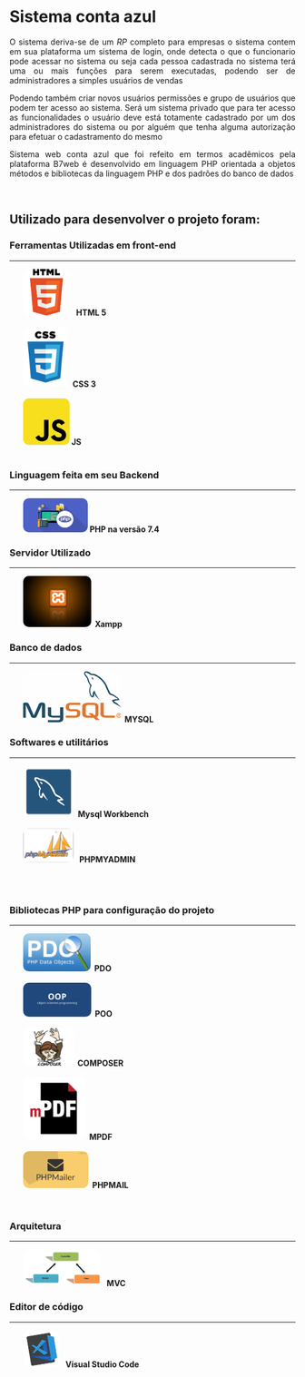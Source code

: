 <!DOCTYPE html>
<html lang="pt-br">

<head>
    <meta charset="UTF-8">
    <meta name="viewport" content="width=device-width, initial-scale=1.0">

</head>

<body style="text-align:justify">
    <div>
        <h1> Sistema conta azul</h1>
        <p>O sistema deriva-se de um <i>RP</i> completo para empresas o sistema contem em sua plataforma um sistema de
            login, onde detecta o que o funcionario pode acessar no sistema
            ou seja cada pessoa cadastrada no sistema terá uma ou mais funções para serem executadas, podendo ser de
            administradores a simples usuários de vendas
        </p>
        <p>Podendo também criar novos usuários permissões e grupo de usuários que podem ter acesso ao sistema.
            Será um sistema privado que para ter acesso as funcionalidades o usuário deve está totamente cadastrado por
            um dos administradores do sistema ou por alguém que tenha alguma autorização para efetuar o cadastramento do
            mesmo
        </p>
        <p>Sistema web conta azul que foi refeito em termos acadêmicos pela plataforma B7web é desenvolvido em linguagem
            PHP orientada a objetos
            métodos e bibliotecas da linguagem PHP e dos padrões do banco de dados
        </p>
    </div>
    <br>
    <h2>Utilizado para desenvolver o projeto foram: </h2>
    <div>
        <h3>Ferramentas Utilizadas em front-end</h3>
        <hr />
        <ul>
            <img src="imgReadme/html.png" width="" height="82" style="border-radius: 10px;"> &nbsp; <strong
                style='text-align:justify;'>HTML 5 </strong><br />
            <br />
            <img src="imgReadme/css.png" width="" height="106" style="border-radius: 10px;">&nbsp; <strong
                style='text-align:justify;'>CSS 3<br />
                <br />
                <img src="imgReadme/js.png" width="" height="82" style="border-radius: 10px;">&nbsp;<strong
                    style='text-align:justify;'>JS </strong><br />
                <br />
        </ul>
    </div>
    <div>
        <h3>Linguagem feita em seu Backend </h3>
        <hr />
        <ul>
            <img src="imgReadme/PHP.jpg" width="" height="60"
                style="border-radius: 10px; text-align:justify;">&nbsp;<strong style='text-align:justify;'>PHP na versão
                7.4 </strong><br />
        </ul>
    </div>
    <div>
        <h3>Servidor Utilizado </h3>
        <hr />
        <ul>
            <img src="imgReadme/xampp.jpg" width="" height="90" style="border-radius: 10px; "> &nbsp;<strong
                style='text-align:justify'>Xampp</strong><br />
        </ul>
    </div>
    <div>
        <h3>Banco de dados </h3>
        <hr />
        <ul>
            <img src="imgReadme/mysql.png" width="" height="90" style="border-radius: 10px;"> &nbsp;<strong
                style='text-align:justify;'>MYSQL</strong><br />
        </ul>
    </div>
    <div>
        <h3>Softwares e utilitários </h3>
        <hr />
        <ul>
            <img src="imgReadme/mysql-workbench-icon.png" width="" height="90" style="border-radius: 10px;">
            &nbsp;<strong style='text-align:justify;'>Mysql Workbench </strong><br />
            <br />
            <img src="imgReadme/phpmyadmin-logo.png" width="" height="60" style="border-radius: 10px;"> &nbsp;<strong
                style='text-align:justify;'> PHPMYADMIN </strong><br />
            <br />
        </ul>
        <br>
    </div>
    <div>
        <h3>Bibliotecas PHP para configuração do projeto </h3>
        <hr />
        <ul>
            <img src="imgReadme/pdo.png" width="" height="67" style="border-radius: 10px;"> &nbsp;<strong
                style='text-align:justify;'>PDO</strong><br />
            <br />
            <img src="imgReadme/POO.png" width="" height="60" style="border-radius: 10px;"> &nbsp;<strong
                style='text-align:justify;'>POO</strong><br />
            <br />
            <img src="imgReadme/composer.png" width="" height="67" style="border-radius: 10px;"> &nbsp;<strong
                style='text-align:justify;'>COMPOSER</strong><br />
            <br />
            <img src="imgReadme/mpdf.png" width="" height="110" style="border-radius: 10px;"> &nbsp;<strong
                style='text-align:justify;'>MPDF</strong><br />
            <br />
            <img src="imgReadme/php-mailer.png" width="" height="65" style="border-radius: 10px;"> &nbsp;<strong
                style='text-align:justify;'>PHPMAIL</strong><br />
        </ul>
        <br>
    </div>
    <div>
        <h3>Arquitetura </h3>
        <hr />
        <ul>
            <img src="imgReadme/mvc.png" width="" height="65" style="border-radius: 10px;"> &nbsp;<strong
                style='text-align:justify;'> MVC </strong><br />
        </ul>
    </div>
    <div>
        <h3>Editor de código </h3>
        <hr />
        <ul>
            <img src="imgReadme/vscode.png" width="" height="65" style="border-radius: 10px;"> &nbsp;<strong
                style='text-align:justify;'> Visual Studio Code </strong><br />
        </ul>
    </div>



</body>

</html>